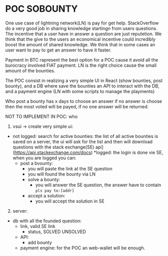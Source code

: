 # POC SOBOUNTY

One use case of lightning network(LN) is pay for get help. StackOverflow do a very good job in sharing knowledge startingn from users questions. The incentive that a user have in answer a question are just reputetion. We think that the give to the users an economical incentive could incredibly boost the amount of shared knowledge. We think that in some cases an user want to pay to get an answer to have it faster.

Payment in BTC rapresent the best option for a POC cause it avoid all the burocracy involved FIAT payment.
LN is the right choice cause the small amount of the bounties.

The POC consist in realizing a very simple UI in React (show bounties, post bounty), and a DB where save the bounties an API to interact with the DB, and a payment engine (LN with some scripts to manage the playments)

Who post a bounty has x days to choose an answer if no answer is choose then the most voted will be payed, if no one answer will be returned. 

NOT TO IMPLEMENT IN POC:
who 

1. vsui -> create very simple ui:
  * not logged: search for active bounties: the list of all active bounties is saved on a server, the ui will ask for the list and then will download questions with the stack exchange(SE) api](https://api.stackexchange.com/docs)
	*logged: the login is done vie SE, when you are logged you can:
	  * post a bvounty:
		  * you will paste the link at the SE question
		  * you will found the bounty via LN
		* solve a bounty:
		  * you will answer the SE question, the answer have to contain `pls pay to:[addr]`
		* accept a solution:
		  * you will accept the solution in SE
2. server:
  * db with all the founded question:
	  * link, valid SE link
		* status, SOLVED UNSOLVED
	* API:
	  * add bounty
	* payment engine: for the POC an web-wallet will be enough.


